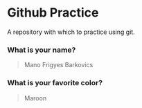 # Github Practice

A repository with which to practice using git.

### What is your name?

> Mano Frigyes Barkovics


### What is your favorite color?

> Maroon
